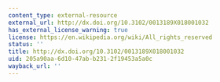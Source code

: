 ```yaml
---
content_type: external-resource
external_url: http://dx.doi.org/10.3102/0013189X018001032
has_external_license_warning: true
license: https://en.wikipedia.org/wiki/All_rights_reserved
status: ''
title: http://dx.doi.org/10.3102/0013189X018001032
uid: 205a90aa-6d10-47ab-b231-2f19453a5a0c
wayback_url: ''
---
```

